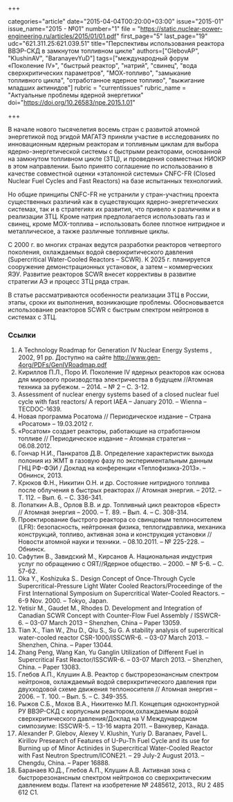+++

categories="article"
date="2015-04-04T00:20:00+03:00"
issue="2015-01"
issue_name="2015 - №01"
number="1"
file = "https://static.nuclear-power-engineering.ru/articles/2015/01/01.pdf"
first_page="5"
last_page="19"
udc="621.311.25:621.039.51"
title="Перспективы использования реактора ВВЭР-СКД в замкнутом топливном цикле"
authors=["GlebovAP", "KlushinAV", "BaranayevYuD"]
tags=["международный форум «Поколение IV»", "быстрый реактор", "натрий", "свинец", "вода сверхкритических параметров", "МОХ-топливо", "замыкание топливного цикла", "отработанное ядерное топливо", "выжигание младших актинидов"]
rubric = "currentissues"
rubric_name = "Актуальные проблемы ядерной энергетики"
doi="https://doi.org/10.26583/npe.2015.1.01"

+++

В начале нового тысячелетия восемь стран с развитой атомной энергетикой под эгидой МАГАТЭ приняли участие в исследованиях по инновационным ядерным реакторам и топливным циклам для выбора ядерно-энергетической системы с быстрыми реакторами, основанной на замкнутом топливном цикле (ЗТЦ), и проведения совместных НИОКР в этом направлении. Было принято соглашение по использованию в качестве совместной оценки «эталонной системы» CNFC-FR (Closed Nuclear Fuel Cycles and Fast Reactors) на базе испытанных технологиий.

Но общие принципы CNFC-FR не устранили у стран-участниц проекта существенных различий как в существующих ядерно-энергетических системах, так и в стратегиях их развития, что привело к различиям и в реализации ЗТЦ. Кроме натрия предполагается использовать газ и свинец, кроме MOX-топлива – использовать более плотное нитридное и металлическое, а также различные топливные циклы.

С 2000 г. во многих странах ведутся разработки реакторов четвертого поколения, охлаждаемых водой сверхкритического давления (Supercritical Water-Cooled Reactors – SCWR). К 2025 г. планируется сооружение демонстрационных установок, а затем – коммерческих ЯЭУ. Развитие реакторов SCWR внесет коррективы в развитие стратегии АЭ и процесс ЗТЦ ряда стран.

В статье рассматриваются особенности реализации ЗТЦ в России, этапы, сроки их выполнения, возникающие проблемы. Обосновывается использование реакторов SCWR с быстрым спектром нейтронов в системах с ЗТЦ.

### Ссылки

1. A Technology Roadmap for Generation IV Nuclear Energy Systems , 2002, 91 pp. Доступно на сайте http://www.gen-4org/PDFs/GenIVRoadmap.pdf
2. Кириллов П.Л., Поро И. Поколение IV ядерных реакторов как основа для мирового производства электричества в будущем //Атомная техника за рубежом. – 2014. – № 2 – С. 3-12.
3. Assessment of nuclear energy systems based of a closed nuclear fuel cycle with fast reactors/ A report IAEA – January 2010. – Wienna – TECDOC-1639.
4. Новая программа Росатома // Периодическое издание – Страна «Росатом» – 19.03.2012 г.
5. «Росатом» создает реакторы, работающие на отработанном топливе // Периодическое издание – Атомная стратегия – 06.08.2012.
6. Гончар Н.И., Панкратов Д.В. Определение характеристик выхода полония из ЖМТ в газовую фазу по экспериментальным данным ГНЦ РФ-ФЭИ / Доклад на конференции «Теплофизика-2013». – Обнинск, 2013.
7. Крюков Ф.Н., Никитин О.Н. и др. Состояние нитридного топлива после облучения в быстрых реакторах // Атомная энергия. – 2012. – Т. 112. – Вып. 6. – С. 336-341.
8. Лопаткин А.В., Орлов В.В. и др. Топливный цикл реакторов «Брест» // Атомная энергия – 2000. – Т. 89. – Вып. 4. – С. 308-314.
9. Проектирование быстрого реактора со свинцовым теплоносителем (LFR): безопасность, нейтронная физика, теплогидравлика, механика конструкций, топливо, активная зона и конструкция установки // Новости атомной науки и техники. – 08.10.2011. – № 225-228. – Обнинск.
10. Сафутин В., Завидский М., Кирсанов А. Национальная индустрия услуг по обращению с ОЯТ//Ядерное общество. – 2000. – № 5-6. – С. 57-62.
11. Oka Y., Koshizuka S.. Design Concept of Once-Through Cycle Supercritical-Pressure Light Water Cooled Reactors/Proceedinge of the First International Symposium on Supercritical Water-Cooled Reactors. – 6-9 Nov. 2000. – Tokyo, Japan.
12. Yetisir M., Gaudet M., Rhodes D. Development and Integration of Canadian SCWR Concept with Counter-Flow Fuel Assembly / ISSWCR-6. – 03-07 March 2013 – Shenzhen, China – Paper 13059.
13. Tian X., Tian W., Zhu D., Qiu S., Su G. A stability analysis of supercritical water-cooled reactor CSR-1000/ISSCWR-6. – 03-07 March 2013. – Shenzhen, China. – Paper 13044.
14. Zhang Peng, Wang Kan, Yu Ganglin Utilization of Different Fuel in Supercritical Fast Reactor/ISSCWR-6. – 03-07 March 2013. – Shenzhen, China. – Paper 13083.
15. Глебов А.П., Клушин А.В. Реактор с быстрорезонансным спектром нейтронов, охлаждаемый водой сверхкритического давления при двухходовой схеме движения теплоносителя // Атомная энергия – 2006. – Т. 100. – Вып. 5. – С. 349-355.
16. Рыжов С.Б., Мохов В.А., Никитенко М.П. Концепция одноконтурной РУ ВВЭР-СКД с корпусным реактором,охлаждаемым водой сверхкритического давления/Доклад на V Международном симпозиуме: ISSCWR-5. – 13-16 марта 2011. – Ванкувер, Канада.
17. Alexander P. Glebov, Alexey V. Klushin, Yuriy D. Baranaev, Pavel L. Kirillov Presearch of Features of U-Pu-Th Fuel Cycle and its use for Burning up of Minor Actinides in Supercritical Water-Cooled Reactor with Fast Neutron Spectrum/ICONE21. – 29 July-2 August 2013. – Chengdu, China. – Paper 16888.
18. Баранаев Ю.Д., Глебов А.П., Клушин А.В. Активная зона с быстрорезонансным спектром нейтронов со сверхкритическим давлением воды. Патент на изобретение № 2485612, 2013., RU 2 485 612 С1.